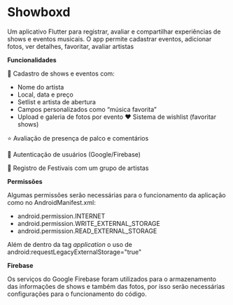# Showboxd

Um aplicativo Flutter para registrar, avaliar e compartilhar experiências de shows e eventos musicais. O app permite cadastrar eventos, adicionar fotos, ver detalhes, favoritar, avaliar artistas



**Funcionalidades**

📌 Cadastro de shows e eventos com:
- Nome do artista
- Local, data e preço
- Setlist e artista de abertura
- Campos personalizados como “música favorita”
- Upload e galeria de fotos por evento
❤️ Sistema de wishlist (favoritar shows)

⭐ Avaliação de presença de palco e comentários

👤 Autenticação de usuários (Google/Firebase)

🎉 Registro de Festivais com um grupo de artistas


**Permissões**

Algumas permissões serão necessárias para o funcionamento da aplicação como no AndroidManifest.xml:

- android.permission.INTERNET
- android.permission.WRITE_EXTERNAL_STORAGE
- android.permission.READ_EXTERNAL_STORAGE

Além de dentro da tag *application* o uso de android:requestLegacyExternalStorage="true"

**Firebase**

Os serviços do Google Firebase foram utilizados para o armazenamento das informações de shows e também das fotos, por isso serão necessárias configurações para o funcionamento do código.